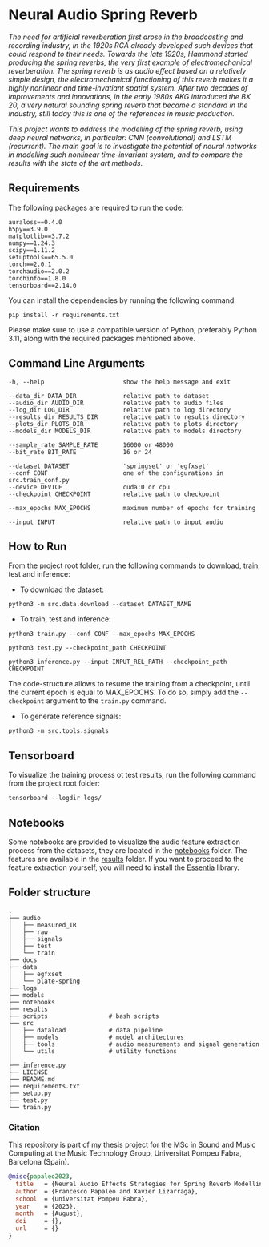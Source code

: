 # Neural Audio Spring Reverb

*The need for artificial reverberation first arose in the broadcasting and recording industry, in the 1920s RCA already developed such devices that could respond to their needs. Towards the late 1920s, Hammond started producing the spring reverbs, the very first example of electromechanical reverberation. The spring reverb is as audio effect based on a relatively simple design, the electromechanical functioning of this reverb makes it a highly nonlinear and time-invatiant spatial system. After two decades of improvements and innovations, in the early 1980s AKG introduced the BX 20, a very natural sounding spring reverb that became a standard in the industry, still today this is one of the references in music production.*

*This project wants to address the modelling of the spring reverb, using deep neural networks, in particular: CNN (convolutional) and LSTM (recurrent). The main goal is to investigate the potential of neural networks in modelling such nonlinear time-invariant system, and to compare the results with the state of the art methods.*

## Requirements
The following packages are required to run the code:

```terminal
auraloss==0.4.0
h5py==3.9.0
matplotlib==3.7.2
numpy==1.24.3
scipy==1.11.2
setuptools==65.5.0
torch==2.0.1
torchaudio==2.0.2
torchinfo==1.8.0
tensorboard==2.14.0
```

You can install the dependencies by running the following command:

```terminal
pip install -r requirements.txt
```

Please make sure to use a compatible version of Python, preferably Python 3.11, along with the required packages mentioned above.

## Command Line Arguments

```terminal
-h, --help                      show the help message and exit

--data_dir DATA_DIR             relative path to dataset
--audio_dir AUDIO_DIR           relative path to audio files
--log_dir LOG_DIR               relative path to log directory
--results_dir RESULTS_DIR       relative path to results directory
--plots_dir PLOTS_DIR           relative path to plots directory
--models_dir MODELS_DIR         relative path to models directory

--sample_rate SAMPLE_RATE       16000 or 48000
--bit_rate BIT_RATE             16 or 24

--dataset DATASET               'springset' or 'egfxset'
--conf CONF                     one of the configurations in src.train_conf.py
--device DEVICE                 cuda:0 or cpu
--checkpoint CHECKPOINT         relative path to checkpoint

--max_epochs MAX_EPOCHS         maximum number of epochs for training

--input INPUT                   relative path to input audio
```


## How to Run

From the project root folder, run the following commands to download, train, test and inference:

- To download the dataset:

```terminal
python3 -m src.data.download --dataset DATASET_NAME
```

- To train, test and inference:

```terminal
python3 train.py --conf CONF --max_epochs MAX_EPOCHS

python3 test.py --checkpoint_path CHECKPOINT

python3 inference.py --input INPUT_REL_PATH --checkpoint_path CHECKPOINT
```

The code-structure allows to resume the training from a checkpoint, until the current epoch is equal to MAX_EPOCHS.
To do so, simply add the `--checkpoint` argument to the `train.py` command.

- To generate reference signals:
  
```terminal
python3 -m src.tools.signals
```

## Tensorboard

To visualize the training process ot test results, run the following command from the project root folder:

```terminal
tensorboard --logdir logs/
```

## Notebooks

Some notebooks are provided to visualize the audio feature extraction process from the datasets, they are located in the [notebooks](./notebooks/) folder. The features are available in the [results](./results/) folder. If you want to proceed to the feature extraction yourself, you will need to install the [Essentia](https://essentia.upf.edu/) library.

## Folder structure

```terminal
.
├── audio
│   ├── measured_IR
│   ├── raw
│   ├── signals
│   ├── test
│   └── train
├── docs
├── data
│   ├── egfxset
│   └── plate-spring
├── logs
├── models
├── notebooks
├── results
├── scripts                 # bash scripts
├── src
│   ├── dataload            # data pipeline
│   ├── models              # model architectures
│   ├── tools               # audio measurements and signal generation
│   └── utils               # utility functions
│
├── inference.py          
├── LICENSE
├── README.md
├── requirements.txt
├── setup.py
├── test.py
└── train.py
```

### Citation

This repository is part of my thesis project for the MSc in Sound and Music Computing at the Music Technology Group, Universitat Pompeu Fabra, Barcelona (Spain).

```bibtex
@misc{papaleo2023,
  title   = {Neural Audio Effects Strategies for Spring Reverb Modelling},
  author  = {Francesco Papaleo and Xavier Lizarraga},
  school  = {Universitat Pompeu Fabra},
  year    = {2023},
  month   = {August},
  doi     = {},
  url     = {}
}
```  
